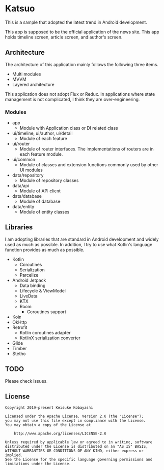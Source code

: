 # Katsuo

This is a sample that adopted the latest trend in Android development.

This app is supposed to be the official application of the news site. This app holds timeline screen, article screen, and author's screen.

## Architecture

The architecture of this application mainly follows the following three items.

- Multi modules
- MVVM
- Layered architecture

This application does not adopt Flux or Redux. In applications where state management is not complicated, I think they are over-engineering.

### Modules

- app
  - Module with Application class or DI related class
- ui/timeline, ui/author, ui/detail
  - Module of each feature
- ui/router
  - Module of router interfaces. The implementations of routers are in each feature module.
- ui/common
  - Module of classes and extension functions commonly used by other UI modules
- data/repository
  - Module of repository classes
- data/api
  - Module of API client
- data/database
  - Module of database
- data/entity
  - Module of entity classes

## Libraries

I am adopting libraries that are standard in Android development and widely used as much as possible.
In addition, I try to use what Kotlin's language function provides as much as possible.

- Kotlin
  - Coroutines
  - Serialization
  - Parcelize
- Android Jetpack
  - Data binding
  - Lifecycle & ViewModel
  - LiveData
  - KTX
  - Room
    - Coroutines support
- Koin
- OkHttp
- Retrofit
  - Kotlin coroutines adapter
  - KotlinX serialization converter
- Glide
- Timber
- Stetho

## TODO

Please check issues.
  
## License

```
Copyright 2019-present Keisuke Kobayashi

Licensed under the Apache License, Version 2.0 (the "License");
you may not use this file except in compliance with the License.
You may obtain a copy of the License at

    http://www.apache.org/licenses/LICENSE-2.0

Unless required by applicable law or agreed to in writing, software
distributed under the License is distributed on an "AS IS" BASIS,
WITHOUT WARRANTIES OR CONDITIONS OF ANY KIND, either express or implied.
See the License for the specific language governing permissions and
limitations under the License.
```
